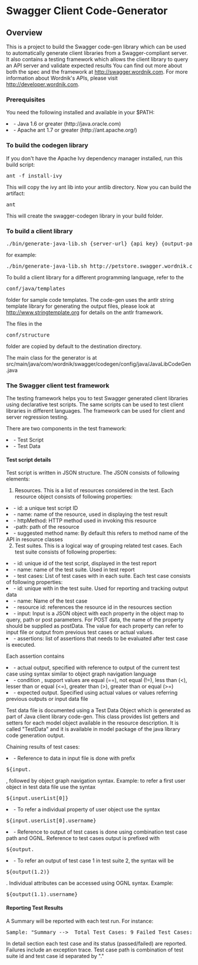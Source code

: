 # Swagger Client Code-Generator

## Overview
This is a project to build the Swagger code-gen library which can be used to automatically
generate client libraries from a Swagger-compliant server.  It also contains a testing
framework which allows the client library to query an API server and validate expected results 
You can find out more about both the spec and the framework at http://swagger.wordnik.com.  For 
more information about Wordnik's APIs, please visit http://developer.wordnik.com.  

### Prerequisites
You need the following installed and available in your $PATH:

<li>- Java 1.6 or greater (http://java.oracle.com)

<li>- Apache ant 1.7 or greater (http://ant.apache.org/)

### To build the codegen library
If you don't have the Apache Ivy dependency manager installed, run this build script:

<pre>
ant -f install-ivy
</pre>

This will copy the ivy ant lib into your antlib directory.  Now you can build the artifact:

<pre>
ant
</pre>

This will create the swagger-codegen library in your build folder.  


### To build a client library

<pre>
./bin/generate-java-lib.sh {server-url} {api_key} {output-package} {output-dir}
</pre>

for example:
<pre>
./bin/generate-java-lib.sh http://petstore.swagger.wordnik.com/api/ special-key com.sample.petstore generated
</pre>

To build a client library for a different programming language, refer to the <pre>conf/java/templates</pre> folder for
sample code templates.  The code-gen uses the antlr string template library for generating the output files, please look at
http://www.stringtemplate.org for details on the antlr framework.

The files in the <pre>conf/structure</pre> folder are copied by default to the destination directory.

The main class for the generator is at src/main/java/com/wordnik/swagger/codegen/config/java/JavaLibCodeGen.java

### The Swagger client test framework

The testing framework helps you to test Swagger generated client libraries using declarative test scripts. The same 
scripts can be used to test client libraries in different languages.  The framework can be used for client and server
regression testing.

There are two components in the test framework:

<li>- Test Script

<li>- Test Data

#### Test script details

Test script is written in JSON structure. The JSON consists of following elements:

1. Resources.  This is a list of resources considered in the test. Each resource object consists of following properties:

<li>- id: a unique test script ID

<li>- name: name of the resource, used in displaying the test result

<li>- httpMethod: HTTP method used in invoking this resource

<li> -path: path of the resource

<li>- suggested method name: By default this refers to method name of the API in resource classes

2. Test suites.  This is a logical way of grouping related test cases. Each test suite consists of following properties:

<li>- id: unique id of the test script, displayed in the test report

<li>- name: name of the test suite. Used in test report

<li>- test cases: List of test cases with in each suite. Each test case consists of following properties:

  <li>- id: unique with in the test suite. Used for reporting and tracking output data

  <li>- name: Name of the test case

  <li>- resource id: references the resource id in the resources section

  <li>- input: Input is a JSON object with each property in the object map to query, path or post parameters. 
  For POST data, the name of the property should be supplied as postData. The value for each property can refer 
  to input file or output from previous test cases or actual values.   

  <li>- assertions: list of assertions that needs to be evaluated after test case is executed. 

Each assertion contains

  <li>- actual output, specified with reference to output of the current test case using syntax similar to object graph navigation language 
  <li>- condition , support values are equal (==), not equal (!=), less than (<), lesser than or equal (<=),  greater than (>), greater than or equal (>=) 
  <li>- expected output. Specified using actual values or values referring previous outputs or input data file

Test data file is documented using a Test Data Object which is generated as part of Java client library code-gen.  This 
class provides list getters and setters for each model object available in the resource description.  It is called "TestData" 
and it is available in model package of the java library code generation output.
 
Chaining results of test cases:

<li>- Reference to data in input file is done with prefix <pre>${input.</pre>, followed by object graph navigation syntax. 
Example: to refer a first user object in test data file use the syntax <pre>${input.userList[0]}</pre> 

<li>- To refer a individual property of user object use the syntax <pre>${input.userList[0].username}</pre>

<li>- Reference to output of test cases is done using combination test case path and OGNL. Reference to test cases output 
is prefixed with <pre>${output.</pre>

<li>- To refer an output of test case 1 in test suite 2, the syntax will be <pre>${output(1.2)}</pre>.  Individual attributes can 
be accessed using OGNL syntax. Example: <pre>${output(1.1).username}</pre> 

#### Reporting Test Results

A Summary will be reported with each test run.  For instance: 

<pre>
Sample: "Summary -->  Total Test Cases: 9 Failed Test Cases: 0"
</pre>

In detail section each test case and its status (passed/failed) are reported. Failures include an exception trace.  Test case path is 
combination of test suite id and test case id separated by "."
     